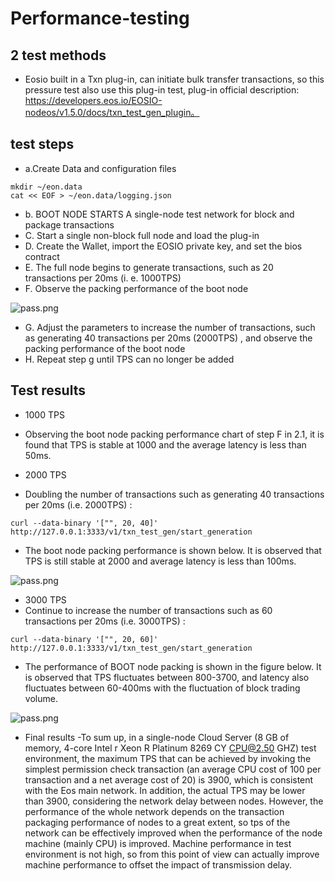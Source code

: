 # Performance-testing 


## 2 test methods

- Eosio built in a Txn plug-in, can initiate bulk transfer transactions, so this pressure test also use this plug-in test, plug-in official description: https://developers.eos.io/EOSIO-nodeos/v1.5.0/docs/txn_test_gen_plugin。


## test steps

- a.Create Data and configuration files 

```shell
mkdir ~/eon.data
cat << EOF > ~/eon.data/logging.json
```
- b. BOOT NODE STARTS A single-node test network for block and package transactions
- C. Start a single non-block full node and load the plug-in
- D. Create the Wallet, import the EOSIO private key, and set the bios contract
- E. The full node begins to generate transactions, such as 20 transactions per 20ms (i. e. 1000TPS) 
- F. Observe the packing performance of the boot node




![pass.png](https://github.com/dimensionofficial/C.H.A.O.S.-Framework/blob/master/2-ConsensusX/SITtest/2.png)


- G. Adjust the parameters to increase the number of transactions, such as generating 40 transactions per 20ms (2000TPS) , and observe the packing performance of the boot node
- H. Repeat step g until TPS can no longer be added


## Test results
- 1000 TPS
- Observing the boot node packing performance chart of step F in 2.1, it is found that TPS is stable at 1000 and the average latency is less than 50ms.

- 2000 TPS 
- Doubling the number of transactions such as generating 40 transactions per 20ms (i.e. 2000TPS) :


```shell 
curl --data-binary '["", 20, 40]' http://127.0.0.1:3333/v1/txn_test_gen/start_generation
```
- The boot node packing performance is shown below. It is observed that TPS is still stable at 2000 and average latency is less than 100ms.

![pass.png](https://github.com/dimensionofficial/C.H.A.O.S.-Framework/blob/master/2-ConsensusX/SITtest/1.png)


- 3000 TPS
- Continue to increase the number of transactions such as 60 transactions per 20ms (i.e. 3000TPS) :
```shell
curl --data-binary '["", 20, 60]' http://127.0.0.1:3333/v1/txn_test_gen/start_generation
```
- The performance of BOOT node packing is shown in the figure below. It is observed that TPS fluctuates between 800-3700, and latency also fluctuates between 60-400ms with the fluctuation of block trading volume.

![pass.png](https://github.com/dimensionofficial/C.H.A.O.S.-Framework/blob/master/2-ConsensusX/SITtest/1.png)

- Final results
-To sum up, in a single-node Cloud Server (8 GB of memory, 4-core Intel r Xeon R Platinum 8269 CY CPU@2.50 GHZ) test environment, the maximum TPS that can be achieved by invoking the simplest permission check transaction (an average CPU cost of 100 per transaction and a net average cost of 20) is 3900, which is consistent with the Eos main network.
In addition, the actual TPS may be lower than 3900, considering the network delay between nodes. However, the performance of the whole network depends on the transaction packaging performance of nodes to a great extent, so tps of the network can be effectively improved when the performance of the node machine (mainly CPU) is improved. Machine performance in test environment is not high, so from this point of view can actually improve machine performance to offset the impact of transmission delay.

